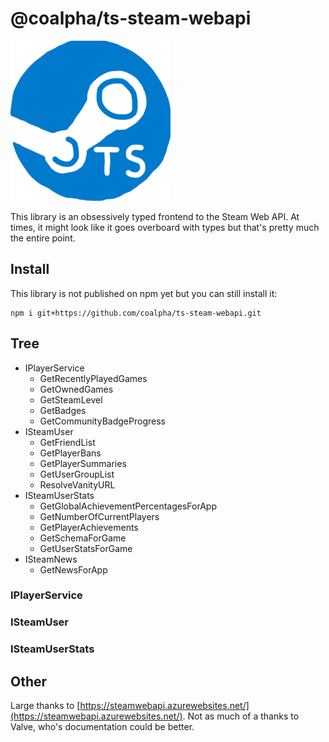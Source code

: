 # @coalpha/ts-steam-webapi

![If anyone wants to make me an icon, I'd be glad](misc/icon.png)

This library is an obsessively typed frontend to the Steam Web API.
At times, it might look like it goes overboard with types but that's pretty much
the entire point.

## Install

This library is not published on npm yet but you can still install it:

```
npm i git+https://github.com/coalpha/ts-steam-webapi.git
```

## Tree

- IPlayerService
   - GetRecentlyPlayedGames
   - GetOwnedGames
   - GetSteamLevel
   - GetBadges
   - GetCommunityBadgeProgress
- ISteamUser
   - GetFriendList
   - GetPlayerBans
   - GetPlayerSummaries
   - GetUserGroupList
   - ResolveVanityURL
- ISteamUserStats
   - GetGlobalAchievementPercentagesForApp
   - GetNumberOfCurrentPlayers
   - GetPlayerAchievements
   - GetSchemaForGame
   - GetUserStatsForGame
- ISteamNews
   - GetNewsForApp

### IPlayerService

### ISteamUser

### ISteamUserStats

## Other

Large thanks to [https://steamwebapi.azurewebsites.net/](https://steamwebapi.azurewebsites.net/).
Not as much of a thanks to Valve, who's documentation could be better.
